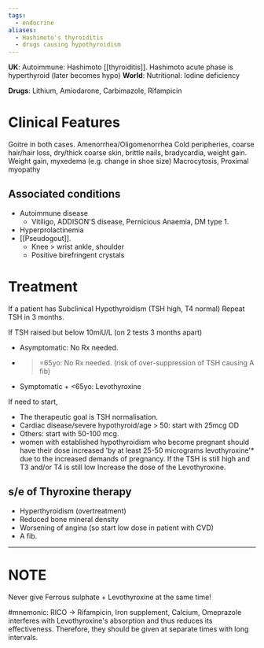 ```yaml
---
tags:
  - endocrine
aliases:
  - Hashimoto's thyroiditis
  - drugs causing hypothyroidism
---
```

**UK**: Autoimmune: Hashimoto [[thyroiditis]]. 
	Hashimoto acute phase is hyperthyroid (later becomes hypo)
**World**: Nutritional: Iodine deficiency

**Drugs**: Lithium, Amiodarone, Carbimazole, Rifampicin

# Clinical Features
Goitre in both cases.
Amenorrhea/Oligomenorrhea
Cold peripheries, coarse hair/hair loss, dry/thick coarse skin, brittle nails, bradycardia, weight gain.
Weight gain, myxedema (e.g. change in shoe size)
Macrocytosis, Proximal myopathy

## Associated conditions
- Autoimmune disease
	- Vitiligo, ADDISON'S disease, Pernicious Anaemia, DM type 1.
- Hyperprolactinemia
- [[Pseudogout]]. 
	- Knee > wrist ankle, shoulder
	- Positive birefringent crystals

# Treatment
If a patient has Subclinical Hypothyroidism (TSH high, T4 normal)
	Repeat TSH in 3 months.

If TSH raised but below 10miU/L (on 2 tests 3 months apart)
- Asymptomatic: No Rx needed.
- >=65yo: No Rx needed. (risk of over-suppression of TSH causing A fib)
- Symptomatic + <65yo: Levothyroxine

If need to start,
- The therapeutic goal is TSH normalisation.
- Cardiac disease/severe hypothyroid/age > 50: start with 25mcg OD
- Others: start with 50-100 mcg.
- women with established hypothyroidism who become pregnant should have their dose increased 'by at least 25-50 micrograms levothyroxine'* due to the increased demands of pregnancy.
If the TSH is still high and T3 and/or T4 is still low
	Increase the dose of the Levothyroxine.

## s/e of Thyroxine therapy
- Hyperthyroidism (overtreatment)
- Reduced bone mineral density
- Worsening of angina (so start low dose in patient with CVD)
- A fib.

---
# NOTE
Never give Ferrous sulphate + Levothyroxine at the same time!

#mnemonic: RICO -> Rifampicin, Iron supplement, Calcium, Omeprazole interferes with Levothyroxine's absorption and thus reduces its effectiveness. Therefore, they should be given at separate times with long intervals.